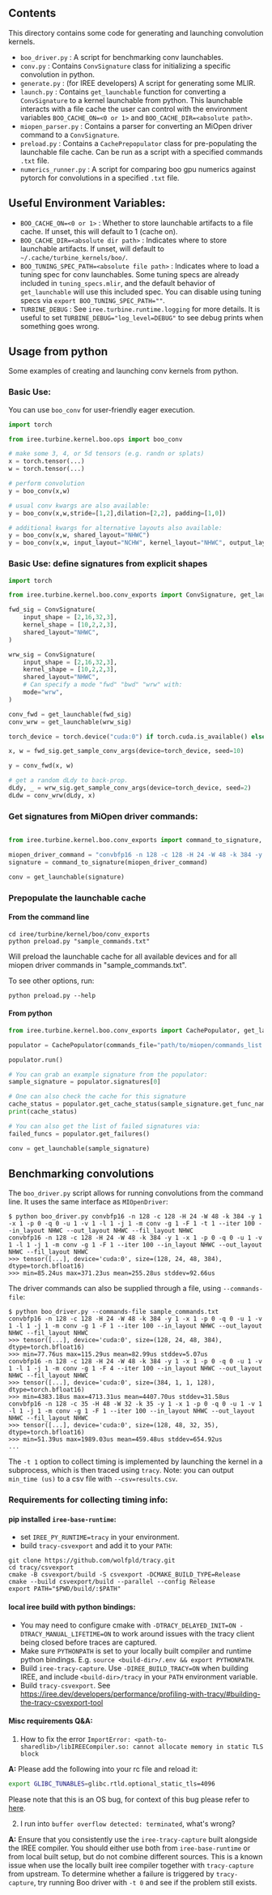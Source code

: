## Contents

This directory contains some code for generating and launching convolution kernels.

- `boo_driver.py` : A script for benchmarking conv launchables.
- `conv.py` : Contains `ConvSignature` class for initializing a specific convolution in python.
- `generate.py` : (for IREE developers) A script for generating some MLIR.
- `launch.py` : Contains `get_launchable` function for converting a `ConvSignature` to a kernel launchable from python. This launchable interacts with a file cache the user can control with the environment variables `BOO_CACHE_ON=<0 or 1>` and  `BOO_CACHE_DIR=<absolute path>`.
- `miopen_parser.py` : Contains a parser for converting an MiOpen driver command to a `ConvSignature`.
- `preload.py` : Contains a `CachePrepopulator` class for pre-populating the launchable file cache. Can be run as a script with a specified commands `.txt` file.
- `numerics_runner.py` : A script for comparing boo gpu numerics against pytorch for convolutions in a specified `.txt` file.

## Useful Environment Variables:

- `BOO_CACHE_ON=<0 or 1>` : Whether to store launchable artifacts to a file cache. If unset, this will default to 1 (cache on).
- `BOO_CACHE_DIR=<absolute dir path>` : Indicates where to store launchable artifacts. If unset, will default to `~/.cache/turbine_kernels/boo/`.
- `BOO_TUNING_SPEC_PATH=<absolute file path>` : Indicates where to load a tuning spec for conv launchables. Some tuning specs are already included in `tuning_specs.mlir`, and the default behavior of `get_launchable` will use this included spec. You can disable using tuning specs via `export BOO_TUNING_SPEC_PATH=""`.
- `TURBINE_DEBUG` : See `iree.turbine.runtime.logging` for more details. It is useful to set `TURBINE_DEBUG="log_level=DEBUG"` to see debug prints when something goes wrong.

## Usage from python

Some examples of creating and launching conv kernels from python.

### Basic Use:

You can use `boo_conv` for user-friendly eager execution.

```python
import torch

from iree.turbine.kernel.boo.ops import boo_conv

# make some 3, 4, or 5d tensors (e.g. randn or splats)
x = torch.tensor(...)
w = torch.tensor(...)

# perform convolution
y = boo_conv(x,w)

# usual conv kwargs are also available:
y = boo_conv(x,w,stride=[1,2],dilation=[2,2], padding=[1,0])

# additional kwargs for alternative layouts also available:
y = boo_conv(x,w, shared_layout="NHWC")
y = boo_conv(x,w, input_layout="NCHW", kernel_layout="NHWC", output_layout="NCHW")
```

### Basic Use: define signatures from explicit shapes

```python
import torch

from iree.turbine.kernel.boo.conv_exports import ConvSignature, get_launchable

fwd_sig = ConvSignature(
    input_shape = [2,16,32,3],
    kernel_shape = [10,2,2,3],
    shared_layout="NHWC",
)

wrw_sig = ConvSignature(
    input_shape = [2,16,32,3],
    kernel_shape = [10,2,2,3],
    shared_layout="NHWC",
    # Can specify a mode "fwd" "bwd" "wrw" with:
    mode="wrw",
)

conv_fwd = get_launchable(fwd_sig)
conv_wrw = get_launchable(wrw_sig)

torch_device = torch.device("cuda:0") if torch.cuda.is_available() else None

x, w = fwd_sig.get_sample_conv_args(device=torch_device, seed=10)

y = conv_fwd(x, w)

# get a random dLdy to back-prop.
dLdy, _ = wrw_sig.get_sample_conv_args(device=torch_device, seed=2)
dLdw = conv_wrw(dLdy, x)
```

### Get signatures from MiOpen driver commands:

```python

from iree.turbine.kernel.boo.conv_exports import command_to_signature, get_launchable

miopen_driver_command = "convbfp16 -n 128 -c 128 -H 24 -W 48 -k 384 -y 1 -x 1 -p 0 -q 0 -u 1 -v 1 -l 1 -j 1 -m conv -g 1 -F 1 -t 1 --iter 100 --in_layout NHWC --out_layout NHWC --fil_layout NHWC"
signature = command_to_signature(miopen_driver_command)

conv = get_launchable(signature)

```

### Prepopulate the launchable cache

#### From the command line

```
cd iree/turbine/kernel/boo/conv_exports
python preload.py "sample_commands.txt"
```

Will preload the launchable cache for all available devices and for all miopen driver commands in "sample_commands.txt".

To see other options, run:

```
python preload.py --help
```

#### From python

```python
from iree.turbine.kernel.boo.conv_exports import CachePopulator, get_launchable

populator = CachePopulator(commands_file="path/to/miopen/commands_list.txt")

populator.run()

# You can grab an example signature from the populator:
sample_signature = populator.signatures[0]

# One can also check the cache for this signature
cache_status = populator.get_cache_status(sample_signature.get_func_name())
print(cache_status)

# You can also get the list of failed signatures via:
failed_funcs = populator.get_failures()

conv = get_launchable(sample_signature)
```

## Benchmarking convolutions

The `boo_driver.py` script allows for running convolutions from the command line. It uses the same interface as `MIOpenDriver`:

```console
$ python boo_driver.py convbfp16 -n 128 -c 128 -H 24 -W 48 -k 384 -y 1 -x 1 -p 0 -q 0 -u 1 -v 1 -l 1 -j 1 -m conv -g 1 -F 1 -t 1 --iter 100 --in_layout NHWC --out_layout NHWC --fil_layout NHWC
convbfp16 -n 128 -c 128 -H 24 -W 48 -k 384 -y 1 -x 1 -p 0 -q 0 -u 1 -v 1 -l 1 -j 1 -m conv -g 1 -F 1 --iter 100 --in_layout NHWC --out_layout NHWC --fil_layout NHWC
>>> tensor([...], device='cuda:0', size=(128, 24, 48, 384), dtype=torch.bfloat16)
>>> min=85.24us max=371.23us mean=255.28us stddev=92.66us
```

The driver commands can also be supplied through a file, using `--commands-file`:

```console
$ python boo_driver.py --commands-file sample_commands.txt
convbfp16 -n 128 -c 128 -H 24 -W 48 -k 384 -y 1 -x 1 -p 0 -q 0 -u 1 -v 1 -l 1 -j 1 -m conv -g 1 -F 1 --iter 100 --in_layout NHWC --out_layout NHWC --fil_layout NHWC
>>> tensor([...], device='cuda:0', size=(128, 24, 48, 384), dtype=torch.bfloat16)
>>> min=77.76us max=115.29us mean=82.99us stddev=5.07us
convbfp16 -n 128 -c 128 -H 24 -W 48 -k 384 -y 1 -x 1 -p 0 -q 0 -u 1 -v 1 -l 1 -j 1 -m conv -g 1 -F 4 --iter 100 --in_layout NHWC --out_layout NHWC --fil_layout NHWC
>>> tensor([...], device='cuda:0', size=(384, 1, 1, 128), dtype=torch.bfloat16)
>>> min=4383.18us max=4713.31us mean=4407.70us stddev=31.58us
convbfp16 -n 128 -c 35 -H 48 -W 32 -k 35 -y 1 -x 1 -p 0 -q 0 -u 1 -v 1 -l 1 -j 1 -m conv -g 1 -F 1 --iter 100 --in_layout NHWC --out_layout NHWC --fil_layout NHWC
>>> tensor([...], device='cuda:0', size=(128, 48, 32, 35), dtype=torch.bfloat16)
>>> min=51.39us max=1989.03us mean=459.48us stddev=654.92us
...
```

The `-t 1` option to collect timing is implemented by launching the kernel in a subprocess, which is then traced using `tracy`. Note: you can output `min_time (us)` to a csv file with `--csv=results.csv`.

### Requirements for collecting timing info:

#### pip installed `iree-base-runtime`:

- set `IREE_PY_RUNTIME=tracy` in your environment.
- build `tracy-csvexport` and add it to your `PATH`:

```
git clone https://github.com/wolfpld/tracy.git
cd tracy/csvexport
cmake -B csvexport/build -S csvexport -DCMAKE_BUILD_TYPE=Release
cmake --build csvexport/build --parallel --config Release
export PATH="$PWD/build/:$PATH"
```

#### local iree build with python bindings:

- You may need to configure cmake with `-DTRACY_DELAYED_INIT=ON -DTRACY_MANUAL_LIFETIME=ON` to work around issues with the tracy client being closed before traces are captured.
- Make sure `PYTHONPATH` is set to your locally built compiler and runtime python bindings. E.g. `source <build-dir>/.env && export PYTHONPATH`.
- Build `iree-tracy-capture`. Use `-DIREE_BUILD_TRACY=ON` when building IREE, and include `<build-dir>/tracy` in your `PATH` environment variable.
- Build `tracy-csvexport`. See https://iree.dev/developers/performance/profiling-with-tracy/#building-the-tracy-csvexport-tool

#### Misc requirements Q&A:

1. How to fix the error `ImportError: <path-to-sharedlib>/libIREECompiler.so: cannot allocate memory in static TLS block`

  **A:** Please add the following into your rc file and reload it:
  ```bash
  export GLIBC_TUNABLES=glibc.rtld.optional_static_tls=4096
  ```

  Please note that this is an OS bug, for context of this bug please refer to [here](https://github.com/pytorch/pytorch/issues/2575#issuecomment-1640566350).

2. I run into `buffer overflow detected: terminated`, what's wrong?

  **A:** Ensure that you consistently use the `iree-tracy-capture` built alongside the IREE compiler. You should either use both from `iree-base-runtime` or from local built setup, but do not combine different sources. This is a known issue when use the locally built iree compiler together with `tracy-capture` from upstream. To determine whether a failure is triggered by `tracy-capture`, try running Boo driver with `-t 0` and see if the problem still exists.
